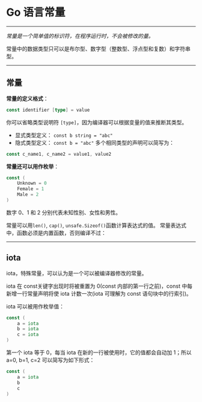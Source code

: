 # Go 语言常量

---
*常量是一个简单值的标识符，在程序运行时，不会被修改的量。*

常量中的数据类型只可以是布尔型、数字型（整数型、浮点型和复数）和字符串型。

---
## 常量
**常量的定义格式**：
```go
const identifier [type] = value
```

你可以省略类型说明符 ```[type]```，因为编译器可以根据变量的值来推断其类型。

* 显式类型定义： ```const b string = "abc"```
* 隐式类型定义： ```const b = "abc"```
多个相同类型的声明可以简写为：
```go
const c_name1, c_name2 = value1, value2
```

**常量还可以用作枚举**：
```go
const (
    Unknown = 0
    Female = 1
    Male = 2
)

```

数字 0、1 和 2 分别代表未知性别、女性和男性。

常量可以用```len()```, ```cap()```, ```unsafe.Sizeof()```函数计算表达式的值。
常量表达式中，函数必须是内置函数，否则编译不过：

---
## iota
iota，特殊常量，可以认为是一个可以被编译器修改的常量。

iota 在 const关键字出现时将被重置为 0(const 内部的第一行之前)，const 中每新增一行常量声明将使 iota 计数一次(iota 可理解为 const 语句块中的行索引)。

iota 可以被用作枚举值：
```go
const (
    a = iota
    b = iota
    c = iota
)
```

第一个 iota 等于 0，每当 iota 在新的一行被使用时，它的值都会自动加 1；所以 a=0, b=1, c=2 可以简写为如下形式：
```go
const (
    a = iota
    b
    c
)
```

